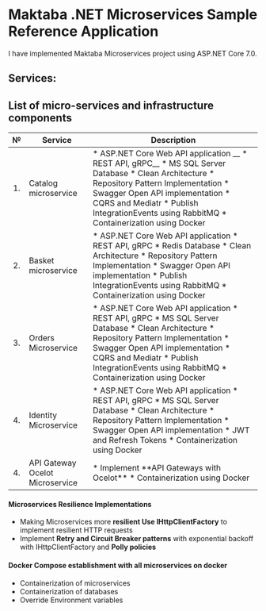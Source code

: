 # Maktaba .NET Microservices Sample Reference Application
I have implemented Maktaba Microservices project using ASP.NET Core 7.0.

## Services: 
## List of micro-services and infrastructure components

<table>
   <thead>
    <th>№</th>
    <th>Service</th>
    <th>Description</th>
  </thead>
  <tbody>
    <tr>
        <td align="center">1.</td>
        <td>Catalog microservice</td>
        <td>
* ASP.NET Core Web API application __
* REST API, gRPC__
* MS SQL Server Database
* Clean Architecture
* Repository Pattern Implementation
* Swagger Open API implementation	
* CQRS and Mediatr
* Publish IntegrationEvents using RabbitMQ
* Containerization using Docker</td>
    </tr>
    <tr>
        <td align="center">2.</td>
        <td>Basket microservice</td>
        <td>* ASP.NET Core Web API application 
* REST API, gRPC
* Redis Database
* Clean Architecture
* Repository Pattern Implementation
* Swagger Open API implementation	
* Publish IntegrationEvents using RabbitMQ
* Containerization using Docker</td>
    </tr>
    <tr>
        <td align="center">3.</td>
        <td>Orders Microservice</td>
        <td>* ASP.NET Core Web API application 
* REST API, gRPC
* MS SQL Server Database
* Clean Architecture
* Repository Pattern Implementation
* Swagger Open API implementation	
* CQRS and Mediatr
* Publish IntegrationEvents using RabbitMQ
* Containerization using Docker</td>
    </tr>
    <tr>
        <td align="center">4.</td>
        <td>Identity Microservice</td>
        <td>* ASP.NET Core Web API application 
* REST API, gRPC
* MS SQL Server Database
* Clean Architecture
* Repository Pattern Implementation
* Swagger Open API implementation	
* JWT and Refresh Tokens
* Containerization using Docker</td>
    </tr>
    <tr>
        <td align="center">4.</td>
        <td>API Gateway Ocelot Microservice</td>
        <td>* Implement **API Gateways with Ocelot**
* Containerization using Docker</td>
    </tr>
  </tbody>  
</table>

#### Microservices Resilience Implementations
* Making Microservices more **resilient Use IHttpClientFactory** to implement resilient HTTP requests
* Implement **Retry and Circuit Breaker patterns** with exponential backoff with IHttpClientFactory and **Polly policies**

#### Docker Compose establishment with all microservices on docker
* Containerization of microservices
* Containerization of databases
* Override Environment variables
